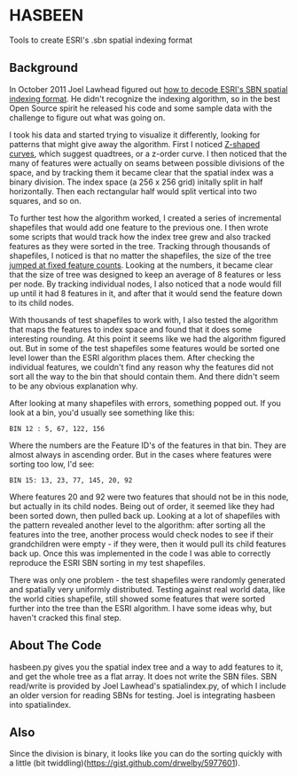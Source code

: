 HASBEEN
==========

Tools to create ESRI's .sbn spatial indexing format

Background
------------

In October 2011 Joel Lawhead figured out [how to decode ESRI's SBN spatial indexing format](http://geospatialpython.com/2011/10/your-chance-to-make-gis-history.html). He didn't recognize the indexing algorithm, so in the best Open Source spirit he released his code and some sample data with the challenge to figure out what was going on.

I took his data and started trying to visualize it differently, looking for patterns that might give away the algorithm. First I noticed [Z-shaped curves](http://flic.kr/p/atrEim), which suggest quadtrees, or a z-order curve. I then noticed that the many of features were actually on seams between possible divisions of the space, and by tracking them it became clear that the spatial index was a binary division. The index space (a 256 x 256 grid) initally split in half horizontally. Then each rectangular half would split vertical into two squares, and so on. 

To further test how the algorithm worked, I created a series of incremental shapefiles that would add one feature to the previous one. I then wrote some scripts that would track how the index tree grew and also tracked features as they were sorted in the tree. Tracking through thousands of shapefiles, I noticed is that no matter the shapefiles, the size of the tree [jumped at fixed feature counts](http://flic.kr/p/cnSSTC). Looking at the numbers, it became clear that the size of tree was designed to keep an average of 8 features or less per node. By tracking individual nodes, I also noticed that a node would fill up until it had 8 features in it, and after that it would send the feature down to its child nodes.

With thousands of test shapefiles to work with, I also tested the algorithm that maps the features to index space and found that it does some interesting rounding. At this point it seems like we had the algorithm figured out. But in some of the test shapefiles some features would be sorted one level lower than the ESRI algorithm places them. After checking the individual features, we couldn't find any reason why the features did not sort all the way to the bin that should contain them. And there didn't seem to be any obvious explanation why.

After looking at many shapefiles with errors, something popped out. If you look at a bin, you'd usually see something like this:

    BIN 12 : 5, 67, 122, 156

Where the numbers are the Feature ID's of the features in that bin. They are almost always in ascending order. But in the cases where features were sorting too low, I'd see:

    BIN 15: 13, 23, 77, 145, 20, 92

Where features 20 and 92 were two features that should not be in this node, but actually in its child nodes. Being out of order, it seemed like they had been sorted down, then pulled back up. Looking at a lot of shapefiles with the pattern revealed another level to the algorithm: after sorting all the features into the tree, another process would check nodes to see if their grandchildren were empty - if they were, then it would pull its child features back up. Once this was implemented in the code I was able to correctly reproduce the ESRI SBN sorting in my test shapefiles.

There was only one problem - the test shapefiles were randomly generated and spatially very uniformly distributed. Testing against real world data, like the world cities shapefile, still showed some features that were sorted further into the tree than the ESRI algorithm. I have some ideas why, but haven't cracked this final step. 

About The Code
--------------

hasbeen.py gives you the spatial index tree and a way to add features to it, and get the whole tree as a flat array. It does not write the SBN files. SBN read/write is provided by Joel Lawhead's spatialindex.py, of which I include an older version for reading SBNs for testing. Joel is integrating hasbeen into spatialindex.

Also
----------

Since the division is binary, it looks like you can do the sorting quickly with a little (bit twiddling)(https://gist.github.com/drwelby/5977601).

